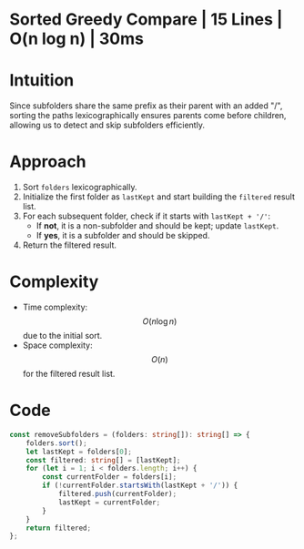 # Sorted Greedy Compare | 15 Lines | O(n log n) | 30ms

# Intuition

Since subfolders share the same prefix as their parent with an added "/", sorting the paths lexicographically ensures parents come before children, allowing us to detect and skip subfolders efficiently.

# Approach

1. Sort `folders` lexicographically.
2. Initialize the first folder as `lastKept` and start building the `filtered` result list.
3. For each subsequent folder, check if it starts with `lastKept + '/'`:
   - If **not**, it is a non-subfolder and should be kept; update `lastKept`.
   - If **yes**, it is a subfolder and should be skipped.
4. Return the filtered result.

# Complexity

- Time complexity: $$O(n \log n)$$ due to the initial sort.
- Space complexity: $$O(n)$$ for the filtered result list.

# Code

```typescript
const removeSubfolders = (folders: string[]): string[] => {
    folders.sort();
    let lastKept = folders[0];
    const filtered: string[] = [lastKept];
    for (let i = 1; i < folders.length; i++) {
        const currentFolder = folders[i];
        if (!currentFolder.startsWith(lastKept + '/')) {
            filtered.push(currentFolder);
            lastKept = currentFolder;
        }
    }
    return filtered;
};
```